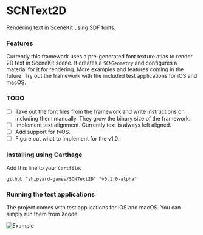 # SCNText2D

Rendering text in SceneKit using SDF fonts.

### Features

Currently this framework uses a pre-generated font texture atlas to render 2D text in SceneKit scene. It creates a `SCNGeometry` and configures a material for it for rendering. More examples and features coming in the future. Try out the framework with the included test applications for iOS and macOS.

### TODO

- [ ] Take out the font files from the framework and write instructions on including them manually. They grow the binary size of the framework.
- [ ] Implement text alignment. Currently text is always left aligned.
- [ ] Add support for tvOS.
- [ ] Figure out what to implement for the v1.0.

### Installing using Carthage

Add this line to your `Cartfile`.

```
github "shipyard-games/SCNText2D" "v0.1.0-alpha"
```

### Running the test applications

The project comes with test applications for iOS and macOS. You can simply run them from Xcode.

![Example](https://pbs.twimg.com/media/D3sU9ZUX4AIvqYn.jpg:large)
